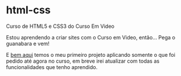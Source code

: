 # html-css
 Curso de HTML5 e CSS3 do Curso Em Video

Estou aprendendo a criar sites com o Curso em Video, então... Pega o guanabara e vem! 

E <a href="https://victorlaus.github.io/projeto-android/">bem aqui</a> temos o meu primeiro projeto aplicando somente o que foi pedido até agora no curso, em breve irei atualizar com todas as funcionalidades que tenho aprendido.
